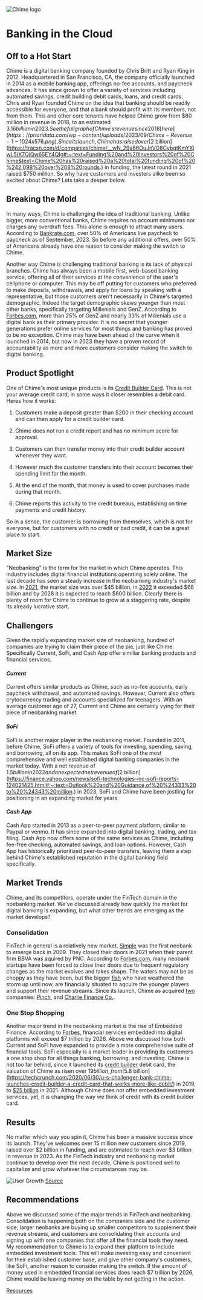 ![Chime logo](https://www.business.org/app/uploads/2022/08/Chime-logo-300x86.png)

# Banking in the Cloud

## Off to a Hot Start

Chime is a digital banking company founded by Chris Britt and Ryan King in 2012. Headquartered in San Francisco, CA, the company officially launched in 2014 as a mobile banking app, offerings no-fee accounts, and paycheck advances. It has since grown to offer a variety of services including automated savings, credit building debit cards, loans, and credit cards. Chris and Ryan founded Chime on the idea that banking should be readily accessible for everyone, and that a bank should profit with its members, not from them. This and other core tenants have helped Chime grow from $80 million in revenue in 2018, to an estimated $3.16 billion in 2023. See the full graph of Chime's revenue since 2018 [here](https://prioridata.com/wp-content/uploads/2023/09/Chime-Revenue-1-1024x576.png). Since its launch, Chime has raised over [$2 billion](https://tracxn.com/d/companies/chime/__wN_29a66OuJnVO8CybgtKmYXjwL5IX7QjQw65EY4QIg#:~:text=Funding%20and%20Investors%20of%20Chime&text=Chime%20has%20raised%20a%20total%20funding%20of%20%242.09B%20over%208%20rounds.) in funding, the latest round in 2021 raised $750 million. So why have customers and investers alike been so excited about Chime? Lets take a deeper below.

## Breaking the Mold

In many ways, Chime is challenging the idea of traditional banking. Unlike bigger, more conventional banks, Chime requires no account minimums nor charges any overdraft fees. This alone is enough to attract many users. According to [Bankrate.com](https://www.bankrate.com/finance/credit-cards/living-paycheck-to-paycheck-statistics/), over 50% of Americans live paycheck to paycheck as of September, 2023. So before any additional offers, over 50% of Americans already have one reason to consider making the switch to Chime.

Another way Chime is challenging traditional banking is its lack of physical branches. Chime has always been a mobile first, web-based banking service, offering all of their services at the convenience of the user's cellphone or computer. This may be off putting for customers who preferred to make deposits, withdrawals, and apply for loans by speaking with a representative, but those customers aren't necessarily in Chime's targeted demographic. Indeed the target demographic skews younger than most other banks, specifically targeting Millenials and GenZ. According to [Forbes.com](https://www.forbes.com/sites/ronshevlin/2022/05/16/2022-online-bank-ranking-chime-at-the-top-current-coming-on-strong/?sh=7d099ae81573), more than 25% of GenZ and nearly 33% of Millenials use a digital bank as their primary provider. It is no secret that younger generations prefer online services for most things and banking has proved to be no exception. Chime may have been ahead of the curve when it launched in 2014, but now in 2023 they have a proven record of accountability as more and more customers consider making the switch to digital banking.

## Product Spotlight

One of Chime's most unique products is its [Credit Builder Card](https://www.chime.com/apply-credit-gb/?keyword=chime%20credit%20card&ad=g_72620220415_cb-dd&gad_source=1&gclid=Cj0KCQiA7OqrBhD9ARIsAK3UXh1OusVQPMrVrZxlN_LjIKUQDbcZGyfefIirZh-2YWx-UwmQ9S-hkRoaAk4hEALw_wcB). This is not your average credit card, in some ways it closer resembles a debit card. Heres how it works:
    
1. Customers make a deposit greater than $200 in their checking account and can then apply for a credit builder card.
2. Chime does not run a credit report and has no minimum score for approval.
   
3. Customers can then transfer money into their credit builder account whenever they want.
   
4. However much the customer transfers into their account becomes their spending limit for the month.
   
5. At the end of the month, that money is used to cover purchases made during that month.
   
6. Chime reports this activity to the credit bureaus, establishing on time payments and credit history.

So in a sense, the customer is borrowing from themselves, which is not for everyone, but for customers with no credit or bad credit, it can be a great place to start.

## Market Size

"Neobanking" is the term for the market in which Chime operates. This industry includes digital financial institutions operating solely online. The last decade has seen a steady increase in the neobanking industry's market size. In [2021](https://research.contrary.com/reports/chime), the market size was over $45 billion, in [2022](https://www.grandviewresearch.com/industry-analysis/neobanking-market) it exceeded $66 billion and by 2028 it is expected to reach $600 billion. Clearly there is plenty of room for Chime to continue to grow at a staggering rate, despite its already lucrative start. 

## Challengers

Given the rapidly expanding market size of neobanking, hundred of companies are trying to claim their piece of the pie, just like Chime. Specifically Current, SoFi, and Cash App offer similiar banking products and financial services.

#### *Current*

Current offers similar products as Chime, such as no-fee accounts, early paycheck withdrawal, and automated savings. However, Current also offers crytocurrency trading and accounts specialized for teenagers. With an average customer age of 27, Current and Chime are certainly vying for their piece of neobanking market.

#### *SoFi*

SoFi is another major player in the neobanking market. Founded in 2011, before Chime, SoFi offers a variety of tools for investing, spending, saving, and borrowing, all on its app. This makes SoFi one of the most comprehensive and well established digital banking companies in the market today. With a net revenue of $1.5 billion in 2022 and an expected net revenue of [$2 billion](https://finance.yahoo.com/news/sofi-technologies-inc-sofi-reports-124021425.html#:~:text=Outlook%20and%20Guidance,of%20%24333%20to%20%24343%20million.) in 2023, SoFi and Chime have been jostling for positioning in an expanding market for years.

#### *Cash App*

Cash App started in 2013 as a peer-to-peer payment platform, similar to Paypal or venmo. It has since expanded into digital banking, trading, and tax filing. Cash App now offers some of the same services as Chime, including fee-free checking, automated savings, and loan options. However, Cash App has historically prioritized peer-to-peer transfers, leaving them a step behind Chime's established reputation in the digital banking field specifically.


## Market Trends

Chime, and its competitors, operate under the FinTech domain in the noebanking market. We've discussed already how quickly the market for digital banking is expanding, but what other trends are emerging as the market develops?

### Consolidation

FinTech in general is a relatively new market, [Simple](https://www.finextra.com/newsarticle/37234/simple-shuts-down) was the first neobank to emerge back in 2009. They closed their doors in 2021 when their parent firm BBVA was aquired by PNC. According to [Forbes.com](https://www.forbes.com/sites/sarahkocianski/2023/01/17/where-will-2023s-fintech-ma-happen/?sh=515115b35afc), many neobank startups have been forced to close their doors due to frequent regulatory changes as the market evolves and takes shape. The waters may not be as choppy as they have been, but the bigger [fish](https://www.google.com/search?q=biggest+neobanks&sca_esv=590654907&rlz=1C5CHFA_enUS963US963&ei=8hd6ZaeaNLLfkPIP7-KTiAY&ved=0ahUKEwin27X_o42DAxWyL0QIHW_xBGEQ4dUDCBE&uact=5&oq=biggest+neobanks&gs_lp=Egxnd3Mtd2l6LXNlcnAiEGJpZ2dlc3QgbmVvYmFua3MyCxAAGIAEGIoFGJECMgUQABiABDIFEAAYgAQyBRAAGIAEMgUQABiABDIEEAAYHjIEEAAYHjILEAAYgAQYigUYhgMyCxAAGIAEGIoFGIYDSI0FUABYAHAAeAGQAQCYAbIBoAGyAaoBAzAuMbgBA8gBAPgBAeIDBBgAIEGIBgE&sclient=gws-wiz-serp) who have weathered the storm up until now, are financially situated to aqcuire the younger players and support their revenue streams. Since its launch, Chime as acquired [two](https://www.crunchbase.com/search/acquisitions/field/organization.companies/num_acquisitions/chime-2) companies: [Pinch](https://www.crunchbase.com/organization/ferment-labs), and [Charlie Finance Co.](https://www.crunchbase.com/organization/ferment-labs).

### One Stop Shopping

Another major trend in the neobanking market is the rise of Embedded Finance. According to [Forbes](https://www.forbes.com/sites/forbestechcouncil/2023/05/31/why-niche-financial-services-could-be-the-next-embedded-finance-trend/?sh=1314ef5a6b61), financial services embedded into digital platforms will exceed $7 trillion by 2026. Above we discussed how both Current and SoFi have expanded to provide a more comprehensive suite of financial tools. SoFi especially is a market leader in providing its customers a one stop shop for all things banking, borrowing, and investing. Chime is not too far behind, since it launched its [credit builder](https://www.chime.com/credit-builder/) debit card, the valuation of Chime as risen over $19 billion, from [$5.8 billion](https://techcrunch.com/2020/06/30/u-s-challenger-bank-chime-launches-credit-builder-a-credit-card-that-works-more-like-debit/) in 2019, to [$25 billion](https://prioridata.com/data/chime-statistics/) in 2021. Although Chime does not offer embedded investment services, yet, it is changing the way we think of credit with its credit builder card.


## Results

No matter which way you spin it, Chime has been a massive success since its launch. They've welcomes over 15 million new customers since 2019, raised over $2 billion in funding, and are estimated to reach over $3 billion in revenue in 2023. As the FinTech industry and neobanking market continue to develop over the next decade, Chime is positioned well to capitalize and grow whatever the circumstances may be. 

![User Growth](https://prioridata.com/wp-content/uploads/2023/09/Chime-users-1-1024x576.png)
[Source](https://prioridata.com/data/chime-statistics/)

## Recommendations

Above we discussed some of the major trends in FinTech and neobanking. Consolidation is happening both on the companies side and the customer side; larger neobanks are buying up smaller competitors to supplement their revenue streams, and customers are consolidating their accounts and signing up with one companies that offer all the financial tools they need. My recommendation to Chime is to expand their platform to include embedded investment tools. This will make investing easy and convenient for their established customer base, and give other company's customers, like SoFi, another reason to consider making the switch. If the amount of money used in embedded financial services does reach $7 trillion by 2026, Chime would be leaving money on the table by not getting in the action.



[Resources](Resources)




